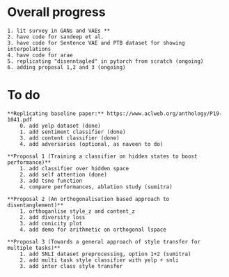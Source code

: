 # Overall progress
	1. lit survey in GANs and VAEs **
	2. have code for sandeep et al.
	3. have code for Sentence VAE and PTB dataset for showing interpolations
	4. have code for arae
	5. replicating "disenntagled" in pytorch from scratch (ongoing)
	6. adding proposal 1,2 and 3 (ongoing)

# To do
	
	**Replicating baseline paper:** https://www.aclweb.org/anthology/P19-1041.pdf
		0. add yelp dataset (done)
		1. add sentiment classifier (done)
		3. add content classifier (done)
		4. add adversaries (optional, as naveen to do)

	**Proposal 1 (Training a classifier on hidden states to boost performance)**
		1. add classifier over hidden space
		2. add self attention (done)
		3. add tsne function
		4. compare performances, ablation study (sumitra)

	**Proposal 2 (An orthogonalisation based approach to disentanglement)**
		1. orthoganlise style_z and content_z
		2. add diversity loss
		3. add conicity plot
		4. add demo for arithmetic on orthogonal lspace

	**Proposal 3 (Towards a general approach of style transfer for multiple tasks)**
		1. add SNLI dataset preprocessing, option 1+2 (sumitra)
		2. add multi task style classifier with yelp + snli
		3. add inter class style transfer
